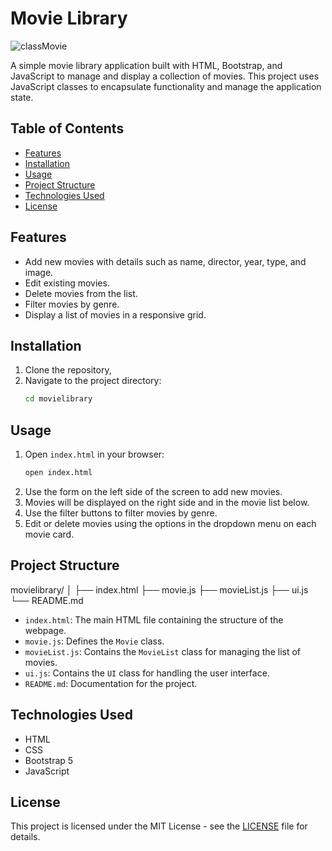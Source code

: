 # Movie Library

![classMovie](https://github.com/user-attachments/assets/e50884f9-21f9-45e6-88e0-e6e90d2f696c)


A simple movie library application built with HTML, Bootstrap, and JavaScript to manage and display a collection of movies. This project uses JavaScript classes to encapsulate functionality and manage the application state.

## Table of Contents
- [Features](#features)
- [Installation](#installation)
- [Usage](#usage)
- [Project Structure](#project-structure)
- [Technologies Used](#technologies-used)
- [License](#license)

## Features
- Add new movies with details such as name, director, year, type, and image.
- Edit existing movies.
- Delete movies from the list.
- Filter movies by genre.
- Display a list of movies in a responsive grid.

## Installation
1. Clone the repository,
2. Navigate to the project directory:
    ```bash
    cd movielibrary
    ```

## Usage
1. Open `index.html` in your browser:
    ```bash
    open index.html
    ```
2. Use the form on the left side of the screen to add new movies.
3. Movies will be displayed on the right side and in the movie list below.
4. Use the filter buttons to filter movies by genre.
5. Edit or delete movies using the options in the dropdown menu on each movie card.

## Project Structure
movielibrary/
│
├── index.html
├── movie.js
├── movieList.js
├── ui.js
└── README.md


- `index.html`: The main HTML file containing the structure of the webpage.
- `movie.js`: Defines the `Movie` class.
- `movieList.js`: Contains the `MovieList` class for managing the list of movies.
- `ui.js`: Contains the `UI` class for handling the user interface.
- `README.md`: Documentation for the project.

## Technologies Used
- HTML
- CSS
- Bootstrap 5
- JavaScript

## License
This project is licensed under the MIT License - see the [LICENSE](LICENSE) file for details.
